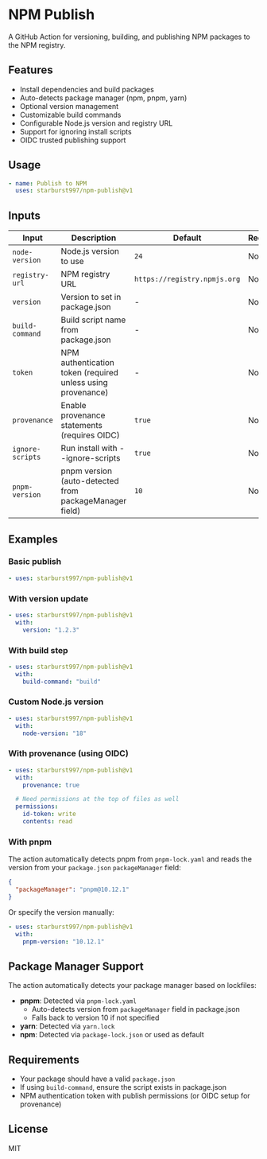# NPM Publish

A GitHub Action for versioning, building, and publishing NPM packages to the NPM registry.

## Features

- Install dependencies and build packages
- Auto-detects package manager (npm, pnpm, yarn)
- Optional version management
- Customizable build commands
- Configurable Node.js version and registry URL
- Support for ignoring install scripts
- OIDC trusted publishing support

## Usage

```yaml
- name: Publish to NPM
  uses: starburst997/npm-publish@v1
```

## Inputs

| Input            | Description                                                 | Default                      | Required |
| ---------------- | ----------------------------------------------------------- | ---------------------------- | -------- |
| `node-version`   | Node.js version to use                                      | `24`                         | No       |
| `registry-url`   | NPM registry URL                                            | `https://registry.npmjs.org` | No       |
| `version`        | Version to set in package.json                              | -                            | No       |
| `build-command`  | Build script name from package.json                         | -                            | No       |
| `token`          | NPM authentication token (required unless using provenance) | -                            | No\*     |
| `provenance`     | Enable provenance statements (requires OIDC)                | `true`                       | No       |
| `ignore-scripts` | Run install with --ignore-scripts                           | `true`                       | No       |
| `pnpm-version`   | pnpm version (auto-detected from packageManager field)      | `10`                         | No       |

## Examples

### Basic publish

```yaml
- uses: starburst997/npm-publish@v1
```

### With version update

```yaml
- uses: starburst997/npm-publish@v1
  with:
    version: "1.2.3"
```

### With build step

```yaml
- uses: starburst997/npm-publish@v1
  with:
    build-command: "build"
```

### Custom Node.js version

```yaml
- uses: starburst997/npm-publish@v1
  with:
    node-version: "18"
```

### With provenance (using OIDC)

```yaml
- uses: starburst997/npm-publish@v1
  with:
    provenance: true

  # Need permissions at the top of files as well
  permissions:
    id-token: write
    contents: read
```

### With pnpm

The action automatically detects pnpm from `pnpm-lock.yaml` and reads the version from your `package.json` `packageManager` field:

```json
{
  "packageManager": "pnpm@10.12.1"
}
```

Or specify the version manually:

```yaml
- uses: starburst997/npm-publish@v1
  with:
    pnpm-version: "10.12.1"
```

## Package Manager Support

The action automatically detects your package manager based on lockfiles:

- **pnpm**: Detected via `pnpm-lock.yaml`
  - Auto-detects version from `packageManager` field in package.json
  - Falls back to version 10 if not specified
- **yarn**: Detected via `yarn.lock`
- **npm**: Detected via `package-lock.json` or used as default

## Requirements

- Your package should have a valid `package.json`
- If using `build-command`, ensure the script exists in package.json
- NPM authentication token with publish permissions (or OIDC setup for provenance)

## License

MIT
